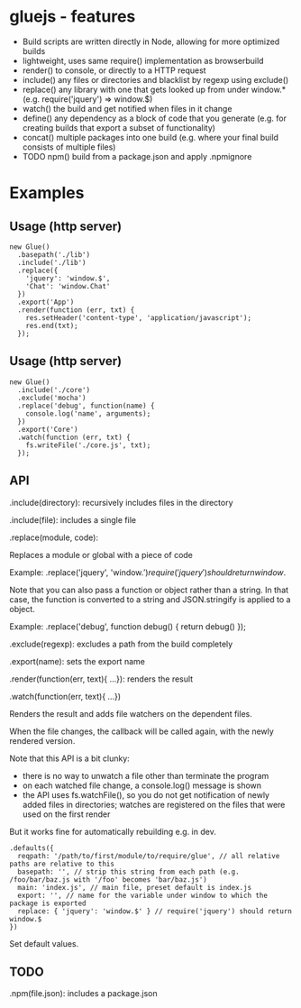 # gluejs - features

- Build scripts are written directly in Node, allowing for more optimized builds
- lightweight, uses same require() implementation as browserbuild
- render() to console, or directly to a HTTP request
- include() any files or directories and blacklist by regexp using exclude()
- replace() any library with one that gets looked up from under window.* (e.g. require('jquery') => window.$)
- watch() the build and get notified when files in it change
- define() any dependency as a block of code that you generate (e.g. for creating builds that export a subset of functionality)
- concat() multiple packages into one build (e.g. where your final build consists of multiple files)
- TODO npm() build from a package.json and apply .npmignore

# Examples

## Usage (http server)

    new Glue()
      .basepath('./lib')
      .include('./lib')
      .replace({
        'jquery': 'window.$',
        'Chat': 'window.Chat'
      })
      .export('App')
      .render(function (err, txt) {
        res.setHeader('content-type', 'application/javascript');
        res.end(txt);
      });

## Usage (http server)

    new Glue()
      .include('./core')
      .exclude('mocha')
      .replace('debug', function(name) {
        console.log('name', arguments);
      })
      .export('Core')
      .watch(function (err, txt) {
        fs.writeFile('./core.js', txt);
      });


## API

.include(directory): recursively includes files in the directory

.include(file): includes a single file

.replace(module, code):

Replaces a module or global with a piece of code

Example: .replace('jquery', 'window.$') require('jquery') should return window.$

Note that you can also pass a function or object rather than a string. In that case, the function is converted to a string and JSON.stringify is applied to a object.

Example: .replace('debug', function debug() { return debug() });

.exclude(regexp): excludes a path from the build completely

.export(name): sets the export name

.render(function(err, text){ ...}): renders the result

.watch(function(err, text){ ...})

Renders the result and adds file watchers on the dependent files.

When the file changes, the callback will be called again, with the newly rendered version.

Note that this API is a bit clunky:

- there is no way to unwatch a file other than terminate the program
- on each watched file change, a console.log() message is shown
- the API uses fs.watchFile(), so you do not get notification of newly added files in directories; watches are registered on the files that were used on the first render

But it works fine for automatically rebuilding e.g. in dev.

    .defaults({
      reqpath: '/path/to/first/module/to/require/glue', // all relative paths are relative to this
      basepath: '', // strip this string from each path (e.g. /foo/bar/baz.js with '/foo' becomes 'bar/baz.js')
      main: 'index.js', // main file, preset default is index.js
      export: '', // name for the variable under window to which the package is exported
      replace: { 'jquery': 'window.$' } // require('jquery') should return window.$
    })

Set default values.


## TODO

.npm(file.json): includes a package.json
